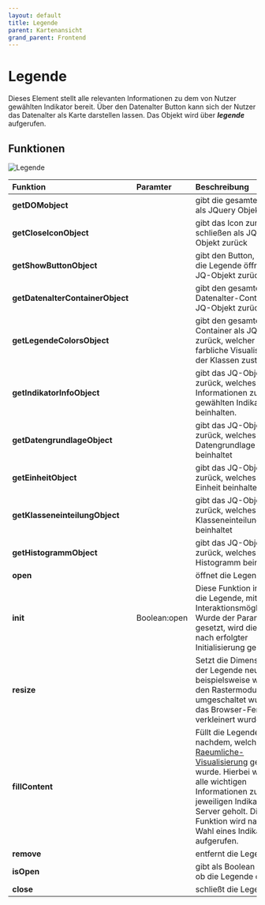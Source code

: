 ```yaml
---
layout: default
title: Legende
parent: Kartenansicht
grand_parent: Frontend
---
```

# Legende
Dieses Element stellt alle relevanten Informationen zu dem von Nutzer gewählten Indikator bereit. Über den Datenalter Button kann sich der Nutzer das Datenalter als Karte darstellen lassen.
Das Objekt wird über **_legende_** aufgerufen.

## Funktionen

![Legende]({{site.baseurl}}/assets/images/uml_legende.png)


|  Funktion |  Paramter | Beschreibung |
|:-------------|:-----------|:-----------|
|**getDOMobject**| |gibt die gesamte Legende als JQuery Objekt zurück|
|**getCloseIconObject**| | gibt das Icon zum schließen als JQuery Objekt zurück |
|**getShowButtonObject**| | gibt den Button, welcher die Legende öffnet, als JQ-Objekt zurück|
|**getDatenalterContainerObject**| |gibt den gesamten Datenalter-Container als JQ-Objekt zurück|
|**getLegendeColorsObject**| |gibt den gesamten Container als JQ-Objekt zurück, welcher für die farbliche Visualisierung der Klassen zuständig ist|
|**getIndikatorInfoObject**| |gibt das JQ-Objekt zurück, welches die Informationen zum gewählten Indikator beinhalten.|
|**getDatengrundlageObject**| |gibt das JQ-Objekt zurück, welches die Datengrundlage beinhaltet|
|**getEinheitObject**| | gibt das JQ-Objekt zurück, welches die Einheit beinhaltet|
|**getKlasseneinteilungObject**| |gibt das JQ-Objekt zurück, welches die Klasseneinteilung beinhaltet|
|**getHistogrammObject**| |gibt das JQ-Objekt zurück, welches das Histogramm beinhaltet|
|**open**| | öffnet die Legende|
|**init**| Boolean:open | Diese Funktion initialisiert die Legende, mit allen Interaktionsmöglichkeiten. Wurde der Paramter open gesetzt, wird die Legende nach erfolgter Initialisierung geöffnet.|
|**resize**| |Setzt die Dimensionen der Legende neu, beispielsweise wenn in den Rastermodus umgeschaltet wurde oder das Browser-Fenster verkleinert wurde.|
|**fillContent**| |Füllt die Legende je nachdem, welche [Raeumliche-Visualisierung](Raeumliche-Visualisierung) gewählt wurde. Hierbei werden alle wichtigen Informationen zum jeweiligen Indikator vom Server geholt. Die Funktion wird nach jeder Wahl eines Indikators aufgerufen.|
|**remove**| | entfernt die Legende|
|**isOpen**| | gibt als Boolean zurück, ob die Legende offen ist|
|**close** | | schließt die Legende|